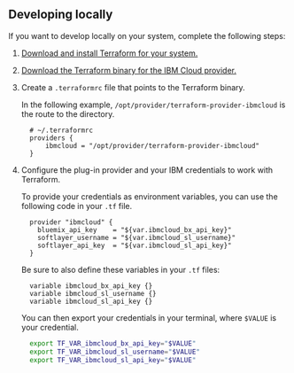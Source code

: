 
## Developing locally

If you want to develop locally on your system, complete the following steps:

1. <a href="https://www.terraform.io/intro/getting-started/install.html">Download and install Terraform for your system. <i class="fa fa-external-link" alt="External link icon"></i></a>

2. <a href="https://github.com/IBM-Bluemix/terraform/releases">Download the Terraform binary for the IBM Cloud provider. <i class="fa fa-external-link" alt="External link icon"></i></a>

3. Create a `.terraformrc` file that points to the Terraform binary.

    In the following example, `/opt/provider/terraform-provider-ibmcloud` is the route to the directory.

      ```
        # ~/.terraformrc
        providers {
            ibmcloud = "/opt/provider/terraform-provider-ibmcloud"
        }
      ```

4. Configure the plug-in provider and your IBM credentials to work with Terraform.

    To provide your credentials as environment variables, you can use the following code in your `.tf` file.

      ```hcl
        provider "ibmcloud" {
          bluemix_api_key    = "${var.ibmcloud_bx_api_key}"
          softlayer_username = "${var.ibmcloud_sl_username}"
          softlayer_api_key  = "${var.ibmcloud_sl_api_key}"
        }
      ```

    Be sure to also define these variables in your `.tf` files:

      ```hcl
        variable ibmcloud_bx_api_key {}
        variable ibmcloud_sl_username {}
        variable ibmcloud_sl_api_key {}
      ```

    You can then export your credentials in your terminal, where `$VALUE` is your credential.

      ```bash
        export TF_VAR_ibmcloud_bx_api_key="$VALUE"
        export TF_VAR_ibmcloud_sl_username="$VALUE"
        export TF_VAR_ibmcloud_sl_api_key="$VALUE"
      ```
